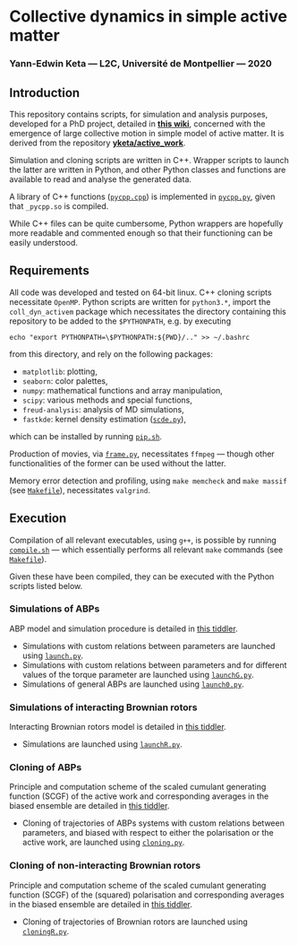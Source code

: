 # Collective dynamics in simple active matter
### Yann-Edwin Keta — L2C, Université de Montpellier — 2020

## Introduction

This repository contains scripts, for simulation and analysis purposes, developed for a PhD project, detailed in **[this wiki](https://yketa.github.io/PhD_Wiki)**, concerned with the emergence of large collective motion in simple model of active matter. It is derived from the repository **[yketa/active_work](https://github.com/yketa/active_work)**.

Simulation and cloning scripts are written in C++. Wrapper scripts to launch the latter are written in Python, and other Python classes and functions are available to read and analyse the generated data.

A library of C++ functions ([`pycpp.cpp`](https://github.com/yketa/coll_dyn_activem/blob/master/pycpp.cpp)) is implemented in [`pycpp.py`](https://github.com/yketa/coll_dyn_activem/blob/master/pycpp.py), given that `_pycpp.so` is compiled.

While C++ files can be quite cumbersome, Python wrappers are hopefully more readable and commented enough so that their functioning can be easily understood.

## Requirements

All code was developed and tested on 64-bit linux. C++ cloning scripts necessitate `OpenMP`. Python scripts are written for `python3.*`, import the `coll_dyn_activem` package which necessitates the directory containing this repository to be added to the `$PYTHONPATH`, e.g. by executing
```
echo "export PYTHONPATH=\$PYTHONPATH:${PWD}/.." >> ~/.bashrc
```
from this directory, and rely on the following packages:

- `matplotlib`: plotting,
- `seaborn`: color palettes,
- `numpy`: mathematical functions and array manipulation,
- `scipy`: various methods and special functions,
- `freud-analysis`: analysis of MD simulations,
- `fastkde`: kernel density estimation ([`scde.py`](https://github.com/yketa/coll_dyn_activem/blob/master/scde.py)),

which can be installed by running [`pip.sh`](https://github.com/yketa/coll_dyn_activem/blob/master/pip.sh).

Production of movies, via [`frame.py`](https://github.com/yketa/coll_dyn_activem/blob/master/frame.py), necessitates `ffmpeg` — though other functionalities of the former can be used without the latter.

Memory error detection and profiling, using `make memcheck` and `make massif` (see [`Makefile`](https://github.com/yketa/coll_dyn_activem/blob/master/Makefile)), necessitates `valgrind`.

## Execution

Compilation of all relevant executables, using `g++`, is possible by running [`compile.sh`](https://github.com/yketa/coll_dyn_activem/blob/master/compile.sh) — which essentially performs all relevant `make` commands (see [`Makefile`](https://github.com/yketa/coll_dyn_activem/blob/master/Makefile)).

Given these have been compiled, they can be executed with the Python scripts listed below.

### Simulations of ABPs

ABP model and simulation procedure is detailed in [this tiddler](https://yketa.github.io/DAMTP_MSC_2019_Wiki/#Active%20Brownian%20particles).

- Simulations with custom relations between parameters are launched using [`launch.py`](https://github.com/yketa/coll_dyn_activem/blob/master/launch.py).
- Simulations with custom relations between parameters and for different values of the torque parameter are launched using [`launchG.py`](https://github.com/yketa/coll_dyn_activem/blob/master/launchG.py).
- Simulations of general ABPs are launched using [`launch0.py`](https://github.com/yketa/coll_dyn_activem/blob/master/launch0.py).

### Simulations of interacting Brownian rotors

Interacting Brownian rotors model is detailed in [this tiddler](https://yketa.github.io/DAMTP_MSC_2019_Wiki/#N-interacting%20Brownian%20rotors).

- Simulations are launched using [`launchR.py`](https://github.com/yketa/coll_dyn_activem/blob/master/launchR.py).

### Cloning of ABPs

Principle and computation scheme of the scaled cumulant generating function (SCGF) of the active work and corresponding averages in the biased ensemble are detailed in [this tiddler](https://yketa.github.io/DAMTP_MSC_2019_Wiki/#ABP%20cloning%20algorithm).

- Cloning of trajectories of ABPs systems with custom relations between parameters, and biased with respect to either the polarisation or the active work, are launched using [`cloning.py`](https://github.com/yketa/coll_dyn_activem/blob/master/cloning.py).

### Cloning of non-interacting Brownian rotors

Principle and computation scheme of the scaled cumulant generating function (SCGF) of the (squared) polarisation and corresponding averages in the biased ensemble are detailed in [this tiddler](https://yketa.github.io/DAMTP_MSC_2019_Wiki/#Brownian%20rotors%20cloning%20algorithm).

- Cloning of trajectories of Brownian rotors are launched using [`cloningR.py`](https://github.com/yketa/coll_dyn_activem/blob/master/cloningR.py).
